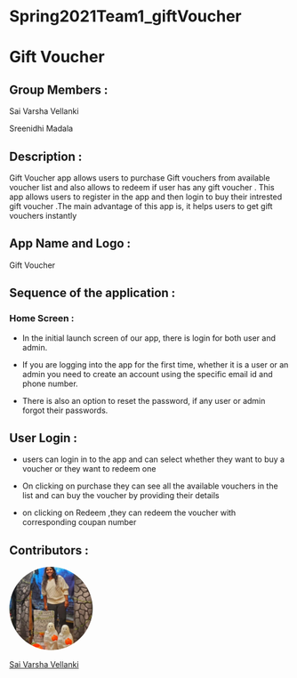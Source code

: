 # Spring2021Team1_giftVoucher


# Gift Voucher

## Group Members :

Sai Varsha Vellanki

Sreenidhi Madala



## Description :

Gift Voucher  app allows users to purchase  Gift vouchers  from available voucher list and also allows to  redeem if user has any gift voucher  . This app allows users to register in the app and then login to buy their intrested gift voucher  .The main advantage of this app is, it helps users to get gift vouchers instantly  






## App Name and Logo :

Gift Voucher



## Sequence of the application :

### Home Screen :

- In the initial launch screen of our app, there is login for both user and admin. 

- If you are logging into the app for the first time, whether it is a user or an admin you need to create an account using the specific email id and phone number.

- There is also an option to reset the password, if any user or admin forgot their passwords.


## User Login :

- users can login in to the app and can select whether they want to buy a voucher or they want to redeem one

- On clicking on purchase  they can see all the available vouchers in the list and can buy  the voucher by providing their details

- on clicking on Redeem ,they can redeem the voucher with corresponding coupan number 


## Contributors :

 <img src="vsv.png" alt="drawing" width="150" style="border-radius:50%" />  
 
   [Sai Varsha Vellanki](https://github.com/cherryvarsha99) 
